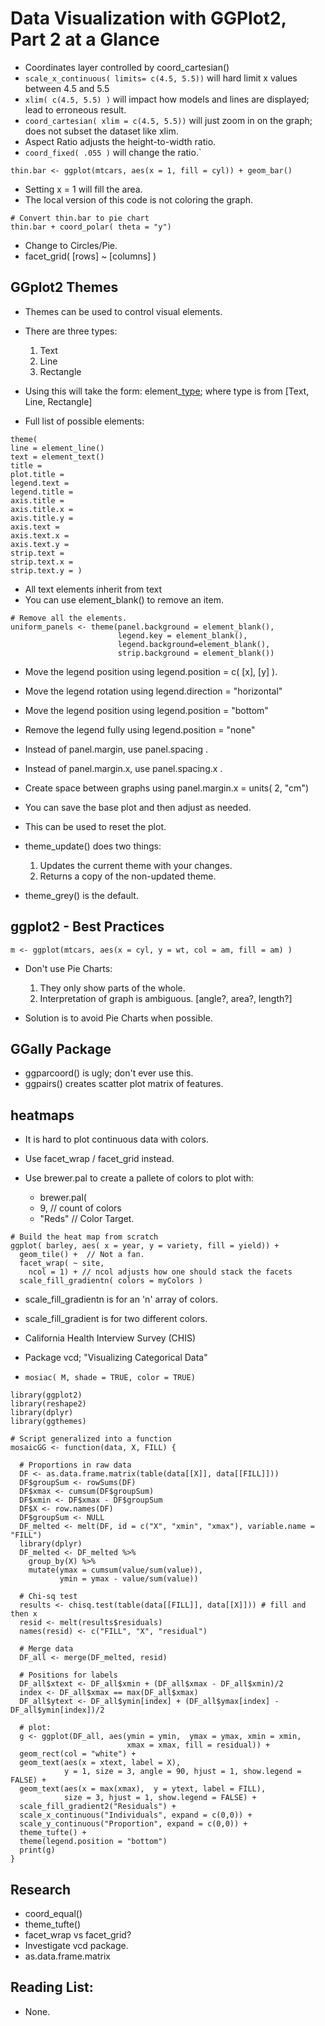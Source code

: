 # Data Visualization with GGPlot2, Part 2 at a Glance

- Coordinates layer controlled by coord_cartesian()
- `scale_x_continuous( limits= c(4.5, 5.5))` will hard limit x values between 4.5 and 5.5
- `xlim( c(4.5, 5.5) )` will impact how models and lines are displayed; lead to erroneous result.
- `coord_cartesian( xlim = c(4.5, 5.5))` will just zoom in on the graph; does not subset the dataset like xlim.
- Aspect Ratio adjusts the height-to-width ratio.
- `coord_fixed( .055 )` will change the ratio.`


```
thin.bar <- ggplot(mtcars, aes(x = 1, fill = cyl)) + geom_bar()
```
- Setting x = 1 will fill the area.
- The local version of this code is not coloring the graph.

```
# Convert thin.bar to pie chart
thin.bar + coord_polar( theta = "y")
```
- Change to Circles/Pie.
- facet_grid( [rows] ~ [columns] )


## GGplot2 Themes
- Themes can be used to control visual elements.
- There are three types:
  1. Text
  2. Line
  3. Rectangle

- Using this will take the form: element_[type](); where type is from [Text, Line, Rectangle]

- Full list of possible elements:
```
theme(
line = element_line()
text = element_text()
title = 
plot.title =
legend.text = 
legend.title =
axis.title = 
axis.title.x =
axis.title.y = 
axis.text = 
axis.text.x = 
axis.text.y = 
strip.text = 
strip.text.x = 
strip.text.y = )
```

- All text elements inherit from text
- You can use element_blank() to remove an item.

```
# Remove all the elements.
uniform_panels <- theme(panel.background = element_blank(), 
                        legend.key = element_blank(), 
                        legend.background=element_blank(), 
                        strip.background = element_blank())
```


- Move the legend position using legend.position = c( [x], [y] ).
- Move the legend rotation using legend.direction = "horizontal"
- Move the legend position using legend.position = "bottom"
- Remove the legend fully  using legend.position = "none"

- Instead of panel.margin, use panel.spacing .
- Instead of panel.margin.x, use panel.spacing.x .

- Create space between graphs using panel.margin.x = units( 2, "cm")
- You can save the base plot and then adjust as needed.
- This can be used to reset the plot.


- theme_update() does two things:
  1. Updates the current theme with your changes.
  2. Returns a copy of the non-updated theme.
- theme_grey() is the default.


## ggplot2 - Best Practices
`m <- ggplot(mtcars, aes(x = cyl, y = wt, col = am, fill = am) ) `

- Don't use Pie Charts:
  1. They only show parts of the whole.
  2. Interpretation of graph is ambiguous. [angle?, area?, length?]

- Solution is to avoid Pie Charts when possible.


## GGally Package

- ggparcoord() is ugly; don't ever use this.
- ggpairs() creates scatter plot matrix of features.


## heatmaps
- It is hard to plot continuous data with colors.
- Use facet_wrap / facet_grid instead.

- Use brewer.pal to create a pallete of colors to plot with:
  + brewer.pal(
  + 9,     // count of colors
  + "Reds" // Color Target.

```
# Build the heat map from scratch
ggplot( barley, aes( x = year, y = variety, fill = yield)) +
  geom_tile() +  // Not a fan.
  facet_wrap( ~ site,
    ncol = 1) + // ncol adjusts how one should stack the facets
  scale_fill_gradientn( colors = myColors )
```

- scale_fill_gradientn is for an 'n' array of colors.
- scale_fill_gradient is for two different colors.


- California Health Interview Survey (CHIS)
- Package vcd; "Visualizing Categorical Data"
- `mosiac( M, shade = TRUE, color = TRUE)`





```
library(ggplot2)
library(reshape2)
library(dplyr)
library(ggthemes)

# Script generalized into a function
mosaicGG <- function(data, X, FILL) {
  
  # Proportions in raw data
  DF <- as.data.frame.matrix(table(data[[X]], data[[FILL]]))
  DF$groupSum <- rowSums(DF)
  DF$xmax <- cumsum(DF$groupSum)
  DF$xmin <- DF$xmax - DF$groupSum
  DF$X <- row.names(DF)
  DF$groupSum <- NULL
  DF_melted <- melt(DF, id = c("X", "xmin", "xmax"), variable.name = "FILL")
  library(dplyr)
  DF_melted <- DF_melted %>% 
    group_by(X) %>% 
    mutate(ymax = cumsum(value/sum(value)),
           ymin = ymax - value/sum(value))
  
  # Chi-sq test
  results <- chisq.test(table(data[[FILL]], data[[X]])) # fill and then x
  resid <- melt(results$residuals)
  names(resid) <- c("FILL", "X", "residual")

  # Merge data
  DF_all <- merge(DF_melted, resid)
  
  # Positions for labels
  DF_all$xtext <- DF_all$xmin + (DF_all$xmax - DF_all$xmin)/2
  index <- DF_all$xmax == max(DF_all$xmax)
  DF_all$ytext <- DF_all$ymin[index] + (DF_all$ymax[index] - DF_all$ymin[index])/2
  
  # plot:
  g <- ggplot(DF_all, aes(ymin = ymin,  ymax = ymax, xmin = xmin, 
                          xmax = xmax, fill = residual)) + 
  geom_rect(col = "white") +
  geom_text(aes(x = xtext, label = X),
            y = 1, size = 3, angle = 90, hjust = 1, show.legend = FALSE) +
  geom_text(aes(x = max(xmax),  y = ytext, label = FILL),
            size = 3, hjust = 1, show.legend = FALSE) +
  scale_fill_gradient2("Residuals") +
  scale_x_continuous("Individuals", expand = c(0,0)) +
  scale_y_continuous("Proportion", expand = c(0,0)) +
  theme_tufte() +
  theme(legend.position = "bottom")
  print(g)
}
```

## Research
- coord_equal()
- theme_tufte()
- facet_wrap vs facet_grid?
- Investigate vcd package.
- as.data.frame.matrix

## Reading List:
- None.
